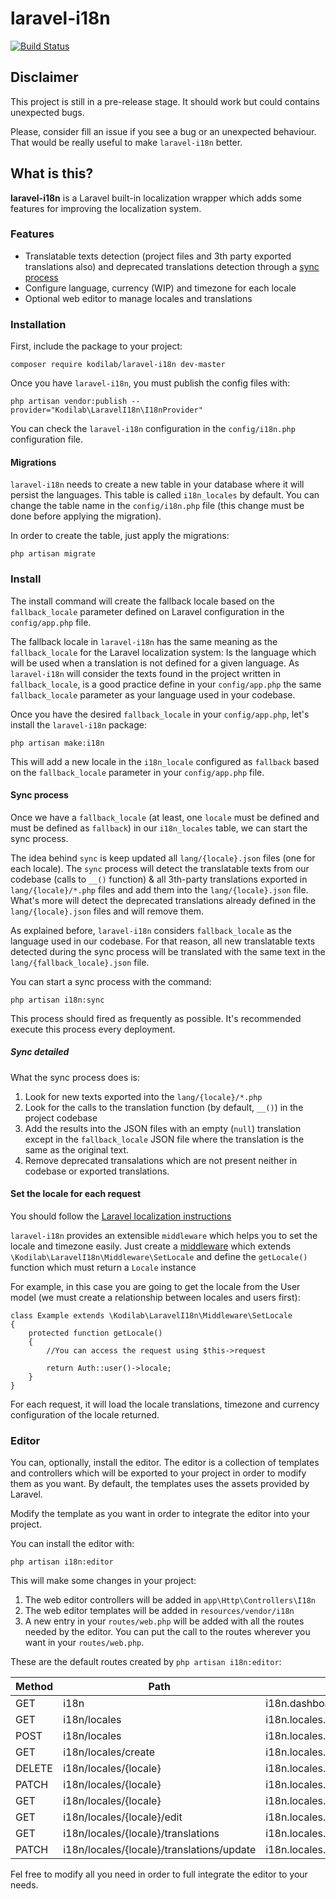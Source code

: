# laravel-i18n

[![Build Status](https://travis-ci.com/jurios/laravel-i18n.svg?branch=master)](https://travis-ci.com/jurios/laravel-i18n)

## Disclaimer
This project is still in a pre-release stage. It should work but could contains unexpected bugs.

Please, consider fill an issue if you see a bug or an unexpected behaviour. That would be really useful
to make `laravel-i18n` better.

## What is this?
**laravel-i18n** is a Laravel built-in localization wrapper which adds some features for improving the localization
system.

### Features

* Translatable texts detection (project files and 3th party exported translations also) and deprecated translations detection
through a [sync process](#sync-process)
* Configure language, currency (WIP) and timezone for each locale
* Optional web editor to manage locales and translations

### Installation

First, include the package to your project:

```
composer require kodilab/laravel-i18n dev-master
``` 

Once you have `laravel-i18n`, you must publish the config files with:

```
php artisan vendor:publish --provider="Kodilab\LaravelI18n\I18nProvider"
```

You can check the `laravel-i18n` configuration in the `config/i18n.php` configuration file.

#### Migrations
`laravel-i18n` needs to create a new table in your database where it will persist the languages. This table is called
`i18n_locales` by default. You can change the table name in the `config/i18n.php` file (this change must be done before
applying the migration).

In order to create the table, just apply the migrations:

```
php artisan migrate
```

### Install

The install command will create the fallback locale based on the `fallback_locale` parameter 
defined on Laravel configuration in the `config/app.php` file.

The fallback locale in `laravel-i18n` has the same meaning as the `fallback_locale` for the Laravel localization system:
Is the language which will be used when a translation is not defined for a given language.
As `laravel-i18n` will consider the texts found in the project written in `fallback_locale`, is
a good practice define in your `config/app.php` the same `fallback_locale` parameter as your language used in your codebase.

Once you have the desired `fallback_locale` in your `config/app.php`, let's install the `laravel-i18n` package:

```
php artisan make:i18n
```

This will add a new locale in the `i18n_locale` configured as `fallback` based on the `fallback_locale` parameter in
your `config/app.php` file.

#### Sync process 

Once we have a `fallback_locale` (at least, one `locale` must be defined and must be defined as `fallback`) in our 
`i18n_locales` table, we can start the sync process.

The idea behind `sync` is keep updated all `lang/{locale}.json` files (one for each locale). The `sync` process will 
detect the translatable texts from our codebase (calls to `__()` function) & all 3th-party translations exported in 
`lang/{locale}/*.php` files and add them into the `lang/{locale}.json` file. 
What's more will detect the deprecated translations already defined in the `lang/{locale}.json` files and will remove 
them. 

As explained before, `laravel-i18n` considers `fallback_locale` as the language used in our codebase. For that reason,
all new translatable texts detected during the sync process will be translated with the same text in 
the `lang/{fallback_locale}.json` file.

You can start a sync process with the command: 

```
php artisan i18n:sync
```

This process should fired as frequently as possible. It's recommended execute this process every deployment.

##### Sync detailed

What the sync process does is:

1. Look for new texts exported into the `lang/{locale}/*.php`
2. Look for the calls to the translation function (by default, `__()`) in the project codebase
3. Add the results into the JSON files with an empty (`null`) translation except in the `fallback_locale` JSON file
where the translation is the same as the original text.
3. Remove deprecated transalations which are not present neither in codebase or exported translations.

#### Set the locale for each request
You should follow the [Laravel localization instructions](https://laravel.com/docs/5.8/localization#configuring-the-locale)

`laravel-i18n` provides an extensible `middleware` which helps you to set the locale and timezone easily. Just create a
[middleware](https://laravel.com/docs/5.8/middleware) which extends `\Kodilab\LaravelI18n\Middleware\SetLocale` and define
the `getLocale()` function which must return a `Locale` instance

For example, in this case you are going to get the locale from the User model (we must create a relationship between locales and users first):

```
class Example extends \Kodilab\LaravelI18n\Middleware\SetLocale
{
    protected function getLocale()
    {
        //You can access the request using $this->request
        
        return Auth::user()->locale;
    }
}
```

For each request, it will load the locale translations, timezone and currency configuration of the locale returned.

### Editor
You can, optionally, install the editor. The editor is a collection of templates and controllers which will be exported
to your project in order to modify them as you want. By default, the templates uses the assets provided by Laravel.
 
Modify the template as you want in order to integrate the editor into your project.

You can install the editor with:

```
php artisan i18n:editor
```

This will make some changes in your project:

1. The web editor controllers will be added in `app\Http\Controllers\I18n`
2. The web editor templates will be added in `resources/vendor/i18n`
3. A new entry in your `routes/web.php` will be added with all the routes needed by the editor. You can put the call to
the routes wherever you want in your `routes/web.php`.

These are the default routes created by `php artisan i18n:editor`:

| Method | Path                                      | Name                             | Controller
| -------| ----------------------------------------- | -------------------------------- | -------------------------------------------------------
| GET    | i18n                                      | i18n.dashboard                   | App\Http\Controllers\I18n\DashboardController@dashboard
| GET    | i18n/locales                              | i18n.locales.index               | App\Http\Controllers\I18n\LocaleController@index
| POST   | i18n/locales                              | i18n.locales.store               | App\Http\Controllers\I18n\LocaleController@store
| GET    | i18n/locales/create                       | i18n.locales.create              | App\Http\Controllers\I18n\LocaleController@create
| DELETE | i18n/locales/{locale}                     | i18n.locales.destroy             | App\Http\Controllers\I18n\LocaleController@destroy
| PATCH  | i18n/locales/{locale}                     | i18n.locales.update              | App\Http\Controllers\I18n\LocaleController@update
| GET    | i18n/locales/{locale}                     | i18n.locales.show                | App\Http\Controllers\I18n\LocaleController@show
| GET    | i18n/locales/{locale}/edit                | i18n.locales.edit                | App\Http\Controllers\I18n\LocaleController@edit
| GET    | i18n/locales/{locale}/translations        | i18n.locales.translations.index  | App\Http\Controllers\I18n\TranslationController@index
| PATCH  | i18n/locales/{locale}/translations/update | i18n.locales.translations.update | App\Http\Controllers\I18n\TranslationController@update

Fel free to modify all you need in order to full integrate the editor to your needs.